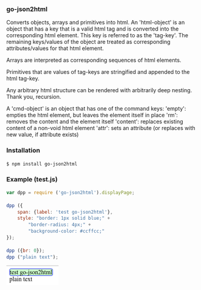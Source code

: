  
### go-json2html 

Converts objects, arrays and primitives into html. An 'html-object' is an object
that has a key that is a valid html tag and is converted into the corresponding html 
element. This key is referred to as the 'tag-key'. The remaining keys/values of 
the object are treated as corresponding attributes/values for that html element. 

Arrays are interpreted as corresponding sequences of html elements. 

Primitives that are values of tag-keys are stringified and appended to 
the html tag-key.

Any arbitrary html structure can be rendered with arbitrarily deep nesting. Thank
you, recursion.

A 'cmd-object' is an object that has one of the command keys: 
    'empty': empties the html element, but leaves the element itself in place
    'rm': removes the content and the element itself
    'content': replaces existing content of a non-void html element 
    'attr': sets an attribute (or replaces with new value, if attribute exists)

### Installation
```shell
$ npm install go-json2html
```

### Example (test.js)

```js
var dpp = require ('go-json2html').displayPage;

dpp ({
    span: {label: 'test go-json2html'}, 
    style: "border: 1px solid blue;" +
        "border-radius: 4px;" +
        "background-color: #ccffcc;"
});

dpp ({br: 0});
dpp ("plain text");
```
![rendered](https://raw.githubusercontent.com/tgregoneil/go-json2html/master/testGo2Html.png) 


